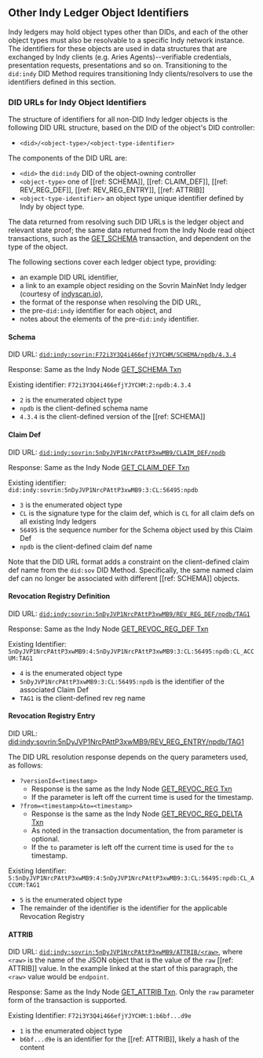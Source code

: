 ## Other Indy Ledger Object Identifiers

Indy ledgers may hold object types other than DIDs, and each of the other object types must also be resolvable to a specific Indy network instance. The identifiers for these objects are used in data structures that are exchanged by Indy clients (e.g. Aries Agents)--verifiable credentials, presentation requests, presentations and so on. Transitioning to the `did:indy` DID Method requires transitioning Indy clients/resolvers to use the identifiers defined in this section.

### DID URLs for Indy Object Identifiers

The structure of identifiers for all non-DID Indy ledger objects is the following DID URL structure, based on the DID of the object's DID controller:

- `<did>/<object-type>/<object-type-identifier>`

The components of the DID URL are:

- `<did>` the `did:indy` DID of the object-owning controller
- `<object-type>` one of [[ref: SCHEMA]], [[ref: CLAIM_DEF]], [[ref: REV_REG_DEF]], [[ref: REV_REG_ENTRY]], [[ref: ATTRIB]]
- `<object-type-identifier>` an object type unique identifier defined by Indy by object type.

The data returned from resolving such DID URLs is the ledger object and relevant state proof; the same data returned from the Indy Node read object transactions, such as the [GET_SCHEMA](https://hyperledger-indy.readthedocs.io/projects/node/en/latest/requests.html#get-schema) transaction, and dependent on the type of the object.

The following sections cover each ledger object type, providing:

- an example DID URL identifier,
- a link to an example object residing on the Sovrin MainNet Indy ledger (courtesy of [indyscan.io](https://indyscan.io)),
- the format of the response when resolving the DID URL,
- the pre-`did:indy` identifier for each object, and
- notes about the elements of the pre-`did:indy` identifier.

#### Schema

DID URL: [`did:indy:sovrin:F72i3Y3Q4i466efjYJYCHM/SCHEMA/npdb/4.3.4`](https://indyscan.io/tx/SOVRIN_MAINNET/domain/56495)

Response: Same as the Indy Node [GET_SCHEMA Txn](https://hyperledger-indy.readthedocs.io/projects/node/en/latest/requests.html#get-schema)

Existing identifier: `F72i3Y3Q4i466efjYJYCHM:2:npdb:4.3.4`

- `2` is the enumerated object type
- `npdb` is the client-defined schema name
- `4.3.4` is the client-defined version of the [[ref: SCHEMA]]

#### Claim Def

DID URL: [`did:indy:sovrin:5nDyJVP1NrcPAttP3xwMB9/CLAIM_DEF/npdb`](https://indyscan.io/tx/SOVRIN_MAINNET/domain/56496)

Response: Same as the Indy Node [GET_CLAIM_DEF Txn](https://hyperledger-indy.readthedocs.io/projects/node/en/latest/requests.html#get-claim-def)

Existing identifier: `did:indy:sovrin:5nDyJVP1NrcPAttP3xwMB9:3:CL:56495:npdb`

- `3` is the enumerated object type
- `CL` is the signature type for the claim def, which is `CL` for all claim defs on all existing Indy ledgers
- `56495` is the sequence number for the Schema object used by this Claim Def
- `npdb` is the client-defined claim def name

Note that the DID URL format adds a constraint on the client-defined claim def name from the `did:sov` DID Method. Specifically, the same named claim def can no longer be associated with different [[ref: SCHEMA]] objects.

#### Revocation Registry Definition

DID URL: [`did:indy:sovrin:5nDyJVP1NrcPAttP3xwMB9/REV_REG_DEF/npdb/TAG1`](https://indyscan.io/tx/SOVRIN_MAINNET/domain/56497)

Response: Same as the Indy Node [GET_REVOC_REG_DEF Txn](https://hyperledger-indy.readthedocs.io/projects/node/en/latest/requests.html#get-revoc-reg-def)

Existing Identifier: `5nDyJVP1NrcPAttP3xwMB9:4:5nDyJVP1NrcPAttP3xwMB9:3:CL:56495:npdb:CL_ACCUM:TAG1`

- `4` is the enumerated object type
- `5nDyJVP1NrcPAttP3xwMB9:3:CL:56495:npdb` is the identifier of the associated Claim Def
-  `TAG1` is the client-defined rev reg name

#### Revocation Registry Entry

DID URL: [did:indy:sovrin:5nDyJVP1NrcPAttP3xwMB9/REV_REG_ENTRY/npdb/TAG1](https://indyscan.io/tx/SOVRIN_MAINNET/domain/58567)

The DID URL resolution response depends on the query parameters used, as follows:

- `?versionId=<timestamp>`
    - Response is the same as the Indy Node [GET_REVOC_REG Txn](https://hyperledger-indy.readthedocs.io/projects/node/en/latest/requests.html#get-revoc-reg)
    - If the parameter is left off the current time is used for the timestamp.
- `?from=<timestamp>&to=<timestamp>`
    - Response is the same as the Indy Node [GET_REVOC_REG_DELTA Txn](https://hyperledger-indy.readthedocs.io/projects/node/en/latest/requests.html#get-revoc-reg-delta)
    - As noted in the transaction documentation, the from parameter is optional.
    - If the `to` parameter is left off the current time is used for the `to` timestamp.

Existing Identifier: `5:5nDyJVP1NrcPAttP3xwMB9:4:5nDyJVP1NrcPAttP3xwMB9:3:CL:56495:npdb:CL_ACCUM:TAG1`
- `5` is the enumerated object type
- The remainder of the identifier is the identifier for the applicable Revocation Registry

#### ATTRIB

DID URL: [`did:indy:sovrin:5nDyJVP1NrcPAttP3xwMB9/ATTRIB/<raw>`](https://indyscan.io/tx/SOVRIN_MAINNET/domain/54743), where `<raw>` is the name of the JSON object that is the value of the `raw` [[ref: ATTRIB]] value. In the example linked at the start of this paragraph, the `<raw>` value would be `endpoint`.

Response: Same as the Indy Node [GET_ATTRIB Txn](https://hyperledger-indy.readthedocs.io/projects/node/en/latest/requests.html#get-attrib). Only the `raw` parameter form of the transaction is supported.

Existing Identifier: `F72i3Y3Q4i466efjYJYCHM:1:b6bf...d9e`

- `1` is the enumerated object type
- `b6bf...d9e` is an identifier for the [[ref: ATTRIB]], likely a hash of the content
